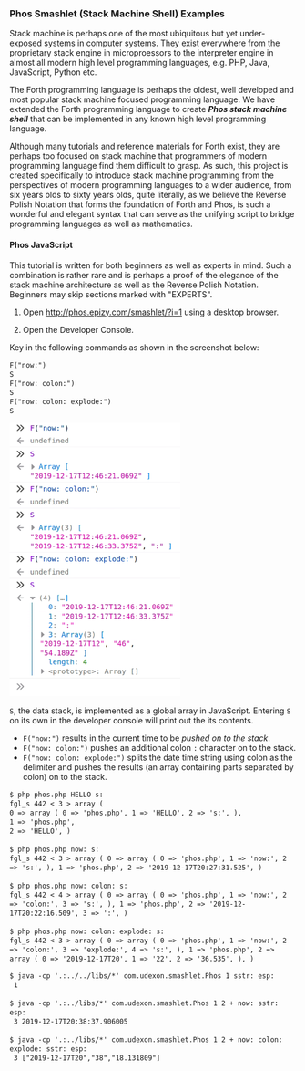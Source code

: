 ### Phos Smashlet (Stack Machine Shell) Examples

Stack machine is perhaps one of the most ubiquitous but yet under-exposed systems in computer systems. They exist everywhere from the proprietary stack engine in microproessors to the interpreter engine in almost all modern high level programming languages, e.g. PHP, Java, JavaScript, Python etc.

The Forth programming language is perhaps the oldest, well developed and most popular stack machine focused programming language. We have extended the Forth programming language to create ___Phos stack machine shell___ that can be implemented in any known high level programming language.

Although many tutorials and reference materials for Forth exist, they are perhaps too focused on stack machine that programmers of modern programming language find them difficult to grasp. As such, this project is created specifically to introduce stack machine programming from the perspectives of modern programming languages to a wider audience, from six years olds to sixty years olds, quite literally, as we believe the Reverse Polish Notation that forms the foundation of Forth and Phos, is such a wonderful and elegant syntax that can serve as the unifying script to bridge programming languages as well as mathematics.

#### Phos JavaScript

This tutorial is written for both beginners as well as experts in mind. Such a combination is rather rare and is perhaps a proof of the elegance of the stack machine architecture as well as the Reverse Polish Notation. Beginners may skip sections marked with "EXPERTS".

1. Open http://phos.epizy.com/smashlet/?i=1 using a desktop browser.

2. Open the Developer Console.

Key in the following commands as shown in the screenshot below:

```
F("now:")
S
F("now: colon:")
S
F("now: colon: explode:")
S
```

<img src="https://github.com/udexon/EMYL/blob/master/Phos_now_JavaScript.png" width=300>

`S`, the data stack, is implemented as a global array in JavaScript. Entering `S` on its own in the developer console will print out the its contents. 

- `F("now:")` results in the current time to be _pushed on to the stack_. 
- `F("now: colon:")` pushes an additional colon `:` character on to the stack. 
- `F("now: colon: explode:")` splits the date time string using colon as the delimiter and pushes the results (an array containing parts separated by colon) on to the stack.

```
$ php phos.php HELLO s:
fgl_s 442 < 3 > array ( 
0 => array ( 0 => 'phos.php', 1 => 'HELLO', 2 => 's:', ), 
1 => 'phos.php', 
2 => 'HELLO', )

$ php phos.php now: s:
fgl_s 442 < 3 > array ( 0 => array ( 0 => 'phos.php', 1 => 'now:', 2 => 's:', ), 1 => 'phos.php', 2 => '2019-12-17T20:27:31.525', )

$ php phos.php now: colon: s:
fgl_s 442 < 4 > array ( 0 => array ( 0 => 'phos.php', 1 => 'now:', 2 => 'colon:', 3 => 's:', ), 1 => 'phos.php', 2 => '2019-12-17T20:22:16.509', 3 => ':', )

$ php phos.php now: colon: explode: s:
fgl_s 442 < 3 > array ( 0 => array ( 0 => 'phos.php', 1 => 'now:', 2 => 'colon:', 3 => 'explode:', 4 => 's:', ), 1 => 'phos.php', 2 => array ( 0 => '2019-12-17T20', 1 => '22', 2 => '36.535', ), )
```

```
$ java -cp '.:../../libs/*' com.udexon.smashlet.Phos 1 sstr: esp:
 1

$ java -cp '.:../libs/*' com.udexon.smashlet.Phos 1 2 + now: sstr: esp:
 3 2019-12-17T20:38:37.906005 
 
$ java -cp '.:../libs/*' com.udexon.smashlet.Phos 1 2 + now: colon: explode: sstr: esp:
 3 ["2019-12-17T20","38","18.131809"]  
```
